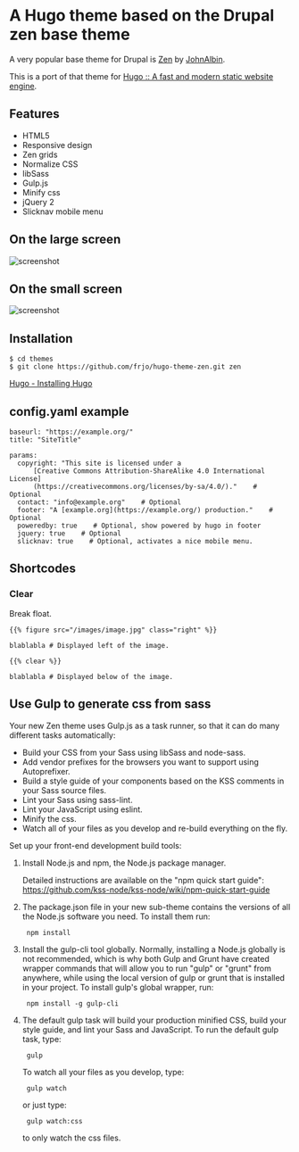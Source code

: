 # A Hugo theme based on the Drupal zen base theme

A very popular base theme for Drupal is [Zen](https://www.drupal.org/project/zen) by [JohnAlbin](https://www.drupal.org/u/johnalbin).

This is a port of that theme for [Hugo :: A fast and modern static website engine](https://gohugo.io/).


## Features

* HTML5
* Responsive design
* Zen grids
* Normalize CSS
* libSass
* Gulp.js
* Minify css
* jQuery 2
* Slicknav mobile menu


## On the large screen

![screenshot](https://raw.githubusercontent.com/frjo/hugo-theme-zen/master/images/tn.png)


## On the small screen

![screenshot](https://raw.githubusercontent.com/frjo/hugo-theme-zen/master/images/tn_mobil.png)


## Installation

```
$ cd themes
$ git clone https://github.com/frjo/hugo-theme-zen.git zen
```

[Hugo - Installing Hugo](http://gohugo.io/overview/installing/)


## config.yaml example

```
baseurl: "https://example.org/"
title: "SiteTitle"

params:
  copyright: "This site is licensed under a 
      [Creative Commons Attribution-ShareAlike 4.0 International License]
      (https://creativecommons.org/licenses/by-sa/4.0/)."    # Optional
  contact: "info@example.org"    # Optional
  footer: "A [example.org](https://example.org/) production."    # Optional
  poweredby: true    # Optional, show powered by hugo in footer
  jquery: true    # Optional
  slicknav: true    # Optional, activates a nice mobile menu.
```


## Shortcodes

### Clear

Break float.

```
{{% figure src="/images/image.jpg" class="right" %}}

blablabla # Displayed left of the image.

{{% clear %}}

blablabla # Displayed below of the image.
```

## Use Gulp to generate css from sass

Your new Zen theme uses Gulp.js as a task runner, so that it can do many
different tasks automatically:

* Build your CSS from your Sass using libSass and node-sass.
* Add vendor prefixes for the browsers you want to support using Autoprefixer.
* Build a style guide of your components based on the KSS comments in your Sass
source files.
* Lint your Sass using sass-lint.
* Lint your JavaScript using eslint.
* Minify the css.
* Watch all of your files as you develop and re-build everything on the fly.

Set up your front-end development build tools:

1. Install Node.js and npm, the Node.js package manager.

    Detailed instructions are available on the "npm quick start guide":
    https://github.com/kss-node/kss-node/wiki/npm-quick-start-guide

2. The package.json file in your new sub-theme contains the versions of all the
Node.js software you need. To install them run:

        npm install

3. Install the gulp-cli tool globally. Normally, installing a Node.js globally
is not recommended, which is why both Gulp and Grunt have created wrapper
commands that will allow you to run "gulp" or "grunt" from anywhere, while
using the local version of gulp or grunt that is installed in your project.
To install gulp's global wrapper, run:

        npm install -g gulp-cli

5. The default gulp task will build your production minified CSS,
build your style guide, and lint your Sass and JavaScript.
To run the default gulp task, type:

        gulp

    To watch all your files as you develop, type:

        gulp watch

    or just type:

        gulp watch:css
  
    to only watch the css files.
